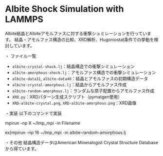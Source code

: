 # Albite Shock Simulation with LAMMPS

Albite結晶とAlbiteアモルファスに対する衝撃シュミレーションを行っています。
結晶・アモルファス構造の比較、XRD解析、Hugoniostat条件での挙動を検討しています。


・ ファイル一覧

- `albite-crystal-shock.lj`：結晶構造での衝撃シミュレーション
- `albite-amorphous-shock.lj`：アモルファス構造での衝撃シミュレーション 
- `albite-data31`, `albite-data40`：結晶とアモルファスの初期構造データ
- `albite-crystal-amorphous.lj`：結晶からアモルファス作成
- `albite-random-amorphous.lj`：ランダムな原子配置からアモルファス作成
- `XRD.py`：XRDパターン生成スクリプト（pymatgen使用）
- `XRD-albite-crystal.png`, `XRD-albite-amorphous.png`：XRD画像

・実装
以下のコマンドで実装

mpirun -np X ~/lmp_mpi -in  Filename

ex)mpirun -np 16 ~/lmp_mpi -in  albite-random-amorphous.lj


・その他
結晶構造データはAmerican Mineralogist Crystal Structure Database から得ています。


